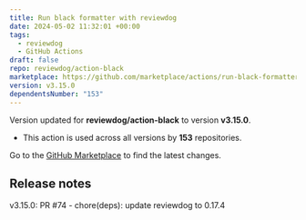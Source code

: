 ```yaml
---
title: Run black formatter with reviewdog
date: 2024-05-02 11:32:01 +00:00
tags:
  - reviewdog
  - GitHub Actions
draft: false
repo: reviewdog/action-black
marketplace: https://github.com/marketplace/actions/run-black-formatter-with-reviewdog
version: v3.15.0
dependentsNumber: "153"
---
```



Version updated for **reviewdog/action-black** to version **v3.15.0**.
- This action is used across all versions by **153** repositories.

Go to the [GitHub Marketplace](https://github.com/marketplace/actions/run-black-formatter-with-reviewdog) to find the latest changes.

## Release notes

v3.15.0: PR #74 - chore(deps): update reviewdog to 0.17.4
